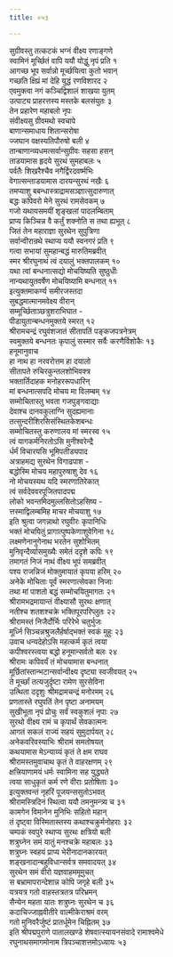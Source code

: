 ```yaml
---
title: ०५३

---
```

सुग्रीवस्तु तत्कटकं भग्नं वीक्ष्य रणाङ्गणे  
स्वामिनं मूर्च्छितं वापि ययौ योद्धुं नृपं प्रति १  
आगच्छ भूप सर्वान्नो मूर्च्छयित्वा कुतो भवान्  
गच्छति क्षिप्रं मां देहि युद्धं रणविशारद २  
एवमुक्त्वा नगं कञ्चिद्विशालं शाखया युतम्  
उत्पाट्य प्राहरत्तस्य मस्तके बलसंयुतः ३  
तेन प्रहारेण महाबलो नृपः  
संवीक्ष्यसु ग्रीवमथो स्वचापे  
बाणान्समाधाय शितान्सरोषा  
ज्जघान वक्षस्यतिपौरुषो बली ४  
तान्बाणान्व्यधमत्सर्वान्सुग्रीवः सहसा हसन्  
ताडयामास हृदये सुरथं सुमहाबलः ५  
पर्वतैः शिखरैश्चैव नगैर्द्विरदवर्ष्मभिः  
वेगात्सन्ताडयामास दारयन्सुरथं नखैः ६  
तमप्याशु बबन्धास्त्राद्रामसञ्ज्ञात्सुदारुणात्  
बद्धः कपिवरो मेने सुरथं रामसेवकम् ७  
गजो यथायसमयीं शृङ्खलां पादलम्बिताम्  
प्राप्य किञ्चिन्न वै कर्तुं शक्नोति स तथा ह्यभूत् ८  
जितं तेन महाराज्ञा सुरथेन सुपुत्रिणा  
सर्वान्वीरान्रथे स्थाप्य ययौ स्वनगरं प्रति ९  
गत्वा सभायां सुमहान्बद्धं मारुतिमब्रवीत्  
स्मर श्रीरघुनाथं त्वं दयालुं भक्तपालकम् १०  
यथा त्वां बन्धनात्सद्यो मोचयिष्यति सुष्ठुधीः  
नान्यथायुतवर्षेण मोचयिष्यामि बन्धनात् ११  
इत्युक्तमाकर्ण्य समीरजस्तदा  
सुबद्धमात्मानमवेक्ष्य वीरान्  
सम्मूर्च्छिताञ्छत्रुशराभिघात -  
पीडायुतान्बन्धनमुक्तये स्मरत् १२  
श्रीरामचन्द्रं रघुवंशजातं सीतापतिं पङ्कजपत्रनेत्रम्  
स्वमुक्तये बन्धनतः कृपालुं सस्मार सर्वैः करणैर्विशोकैः १३  
हनूमानुवाच  
हा नाथ हा नरवरोत्तम हा दयालो  
सीतापते रुचिरकुन्तलशोभिवक्त्र  
भक्तार्तिदाहक मनोहररूपधारिन्  
मां बन्धनात्सपदि मोचय मा विलम्बम् १४  
सम्मोचितास्तु भवता गजपुङ्गवाद्याः  
देवाश्च दानवकुलाग्नि सुदह्यमानाः  
तत्सुन्दरीशिरसिसंस्थितकेशबन्धः  
सम्मोचितस्तु करुणालय मां स्मरस्व १५  
त्वं यागकर्मनिरतोऽसि मुनीश्वरेन्द्रै  
र्धर्मं विचारयसि भूमिपतीड्यपाद  
अत्राहमद्य सुरथेन विगाढपाश -  
बद्धोस्मि मोचय महापुरुषाशु देव १६  
नो मोचयस्यथ यदि स्मरणातिरेकात्  
त्वं सर्वदेववरपूजितपादपद्म  
लोको भवन्तमिदमुल्लसितोऽहसिष्य -  
त्तस्माद्विलम्बमिह माचर मोचयाशु १७  
इति श्रुत्वा जगन्नाथो रघुवीरः कृपानिधिः  
भक्तं मोचयितुं प्रागात्पुष्पकेणाशुवेगिना १८  
लक्ष्मणेनानुगेनाथ भरतेन सुशोभितम्  
मुनिवृन्दैर्व्यासमुख्यैः समेतं ददृशे कपिः १९  
तमागतं निजं नाथं वीक्ष्य भूपं समब्रवीत्  
पश्य राजन्निजं मोक्तुमायातं कृपया हरिम् २०  
अनेके मोचिताः पूर्वं स्मरणात्सेवका निजाः  
तथा मां पाशतो बद्धं सम्मोचयितुमागतः २१  
श्रीरामभद्रमायान्तं वीक्ष्यासौ सुरथः क्षणात्  
नतीश्च शतशश्चक्रे भक्तिपूरपरिप्लुतः २२  
श्रीरामस्तं निजैर्दोर्भिः परिरेभे चतुर्भुजः  
मूर्ध्नि सिञ्चन्नश्रुजलैर्हर्षाद्भक्तं स्वकं मुहुः २३  
उवाच धन्यदेहोऽसि महत्कर्म कृतं त्वया  
कपीश्वरस्त्वया बद्धो हनूमान्सर्वतो बलः २४  
श्रीरामः कपिवर्यं तं मोचयामास बन्धनात्  
मूर्छितांस्तान्भटान्सर्वान्वीक्ष्य दृष्ट्या स्वजीवयत् २५  
ते मूर्च्छां तत्यजुर्दृष्टा रामेण सुरसेविना  
उत्थिता ददृशुः श्रीमद्रामचन्द्रं मनोरमम् २६  
प्रणतास्ते रघुपतिं तेन पृष्टा अनामयम्  
सुखीभूता नृपं प्रोचुः सर्वं स्वकुशलं नृपाः २७  
सुरथो वीक्ष्य रामं च कृपार्थं सेवकात्मनः  
आगतं सकलं राज्यं सहयं सुमुदार्पयत् २८  
अनेकवरिवस्याभिः श्रीरामं समतोषयत्  
कथयामास मेऽन्याय्यं कृतं ते क्षम राघव  
श्रीरामस्तमुवाचाथ कृतं ते वाहरक्षणम् २९  
क्षत्त्रियाणामयं धर्मः स्वामिना सह युद्ध्यते  
त्वया साधुकृतं कर्म रणे वीराः प्रतोषिताः ३०  
इत्युक्तवन्तं नृहरिं पूजयन्ससुतोऽभवत्  
श्रीरामस्त्रिदिनं स्थित्वा ययौ तमनुमन्त्र्य च ३१  
कामगेन विमानेन मुनिभिः सहितो महान्  
तं दृष्ट्वा विस्मितास्तस्य कथाश्चक्रुर्मनोहराः ३२  
चम्पकं स्वपुरे स्थाप्य सुरथः क्षत्रियो बली  
शत्रुघ्नेन समं यातुं मनश्चक्रे महाबलः ३३  
शत्रुघ्नः स्वहयं प्राप्य भेरीनादानकारयत्  
शङ्खनादान्बहुविधान्सर्वत्र समवादयत् ३४  
सुरथेन समं वीरो यज्ञवाहममूमुचत्  
स बभ्रामापरान्देशान्न कोपि जगृहे बली ३५  
यत्रयत्र गतो वाहस्तत्रतत्र परिभ्रमन्  
सैन्येन महता यातः शत्रुघ्नः सुरथेन च ३६  
कदाचिज्जाह्नवीतीरे वाल्मीकेराश्रमं वरम्  
गतो मुनिवरैर्जुष्टं प्रातर्धूमेन चिह्नितम् ३७  
इति श्रीपद्मपुराणे पातालखण्डे शेषवात्स्यायनसंवादे रामाश्वमेधे  
रघुनाथसमागमोनाम त्रिपञ्चाशत्तमोऽध्यायः ५३